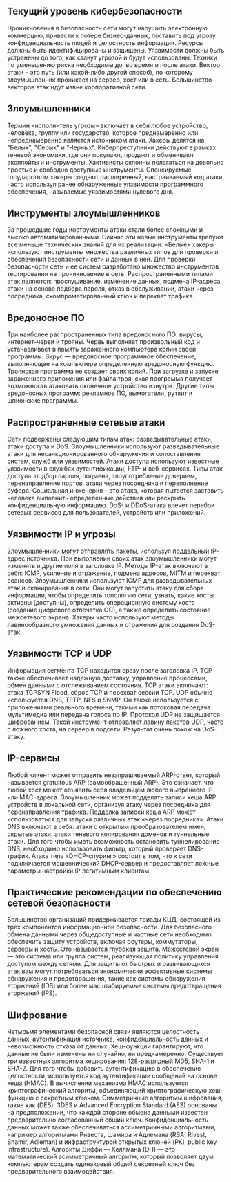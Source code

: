 <!-- 3.11.2 -->
## Текущий уровень кибербезопасности

Проникновения в безопасность сети могут нарушить электронную коммерцию, привести к потере бизнес-данных, поставить под угрозу конфиденциальность людей и целостность информации. Ресурсы должны быть идентифицированы и защищены. Уязвимости должны быть устранены до того, как станут угрозой и будут использованы. Техники по уменьшению риска необходимы до, во время и после атаки. Вектор атаки – это путь (или какой-либо другой способ), по которому злоумышленник проникает на сервер, хост или в сеть. Большинство векторов атак идут извне корпоративной сети.

## Злоумышленники

Термин «исполнитель угрозы» включает в себя любое устройство, человека, группу или государство, которое преднамеренно или непреднамеренно является источником атаки. Хакеры делятся на "Белых", "Серых" и "Черных". Киберпреступники действуют в рамках теневой экономики, где они покупают, продают и обменивают эксплойты и инструменты. Хактивисты склонны полагаться на довольно простые и свободно доступные инструменты. Спонсируемые государством хакеры создают расширенный, настраиваемый код атаки, часто используя ранее обнаруженные уязвимости программного обеспечения, называемые уязвимостями нулевого дня.

## Инструменты злоумышленников

За прошедшие годы инструменты атаки стали более сложными и высоко автоматизированными. Сейчас эти новые инструменты требуют все меньше технических знаний для их реализации. «Белые» хакеры используют инструменты множества различных типов для проверки и обеспечения безопасности сети и данных в ней. Для проверки безопасности сети и ее систем разработано множество инструментов тестирования на проникновение в сеть. Распространенными типами атак являются: прослушивание, изменение данных, подмена IP-адреса, атаки на основе подбора пароля, отказ в обслуживании, атаки через посредника, скомпрометированный ключ и перехват трафика.

## Вредоносное ПО

Три наиболее распространенных типа вредоносного ПО: вирусы, интернет-черви и трояны. Червь выполняет произвольный код и устанавливает в память зараженного компьютера копии своей программы. Вирус — вредоносное программное обеспечение, выполняющее на компьютере определенную вредоносную функцию. Троянская программа не создает своих копий. При загрузке и запуске зараженного приложения или файла троянская программа получает возможность атаковать оконечное устройство изнутри. Другие типы вредоносных программ: рекламное ПО, вымогатели, руткит и шпионские программы.

## Распространенные сетевые атаки

Сети подвержены следующим типам атак: разведывательные атаки, атаки доступа и DoS. Злоумышленники используют разведывательные атаки для несанкционированного обнаружения и сопоставления систем, служб или уязвимостей. Атаки доступа используют известные уязвимости в службах аутентификации, FTP- и веб-сервисах. Типы атак доступа: подбор пароля, подмена, злоупотребление доверием, перенаправление портов, атаки через посредника и переполнение буфера. Социальная инженерия – это атака, которая пытается заставить человека выполнить определенные действия или раскрыть конфиденциальную информацию. DoS- и DDoS-атака влечет перебои сетевых сервисов для пользователей, устройств или приложений.

## Уязвимости IP и угрозы

Злоумышленники могут отправлять пакеты, используя поддельный IP-адрес источника. При выполнении своих атак злоумышленники могут изменять и другие поля в заголовке IP. Методы IP-атак включают в себя: ICMP, усиление и отражение, подмена адресов, MITM и перехват сеансов. Злоумышленники используют ICMP для разведывательных атак и сканирования в сети. Они могут запустить атаку для сбора информации, чтобы определить топологию сети, узнать, какие хосты активны (доступны), определить операционную систему хоста (создание цифрового отпечатка ОС), а также определить состояние межсетевого экрана. Хакеры часто используют методы лавинообразного умножения данных и отражения для создания DoS-атак.

## Уязвимости TCP и UDP

Информация сегмента TCP находится сразу после заголовка IP. TCP также обеспечивает надежную доставку, управление процессами, обмен данными с отслеживанием состояния. TCP атаки включают: атака TCPSYN Flood, сброс TCP и перехват сессии TCP. UDP обычно используется DNS, TFTP, NFS и SNMP. Он также используется с приложениями реального времени, такими как потоковая передача мультимедиа или передача голоса по IP. Протокол UDP не защищается шифрованием. Такой инструмент отправляет лавину пакетов UDP, часто с ложного хоста, на сервер в подсети. Результат очень похож на ⁪DoS-атаку.

## IP-сервисы

Любой клиент может отправить незапрашиваемый ARP-ответ, который называется gratuitous ARP (самообращенный ARP). Это означает, что любой хост может объявить себя владельцем любого выбранного IP или MAC-адреса. Злоумышленник может подделать записи кеша ARP устройств в локальной сети, организуя атаку через посредника для перенаправления трафика. Подделка записей кеша ARP может использоваться для запуска различных атак «через посредника». Атаки DNS включают в себя: атаки с открытым преобразователем имен, скрытые атаки, атаки теневого копирования доменов и туннельные атаки. Для того чтобы иметь возможность остановить туннелирование DNS, необходимо использовать фильтр, который проверяет DNS-трафик. Атака типа «DHCP-спуфинг» состоит в том, что к сети подключается мошеннический DHCP-сервер и предоставляет ложные параметры настройки IP легитимным клиентам.

## Практические рекомендации по обеспечению сетевой безопасности

Большинство организаций придерживается триады КЦД, состоящей из трех компонентов информационной безопасности. Для безопасного обмена данными через общедоступные и частные сети необходимо обеспечить защиту устройств, включая роутеры, коммутаторы, серверы и хосты. Это называется глубокая защита. Межсетевой экран — это система или группа систем, реализующая политику управления доступом между сетями. Для защиты от быстрых и развивающихся атак вам могут потребоваться экономически эффективные системы обнаружения и предотвращения, такие как системы обнаружения вторжений (IDS) или более масштабируемые системы предотвращения вторжений (IPS).

## Шифрование

Четырьмя элементами безопасной связи являются целостность данных, аутентификация источника, конфиденциальность данных и невозможность отказа от данных. Хеш-функции гарантируют, что данные не были изменены ни случайно, ни преднамеренно. Существует три известных алгоритма хеширования: 128-разрядный MD5, SHA-1 и SHA-2. Для того чтобы добавить аутентификацию в обеспечение целостности, используется код аутентификации сообщений на основе хеша (HMAC). В вычислении механизма HMAC используется криптографический алгоритм, объединяющий криптографическую хеш-функцию с секретным ключом. Симметричные алгоритмы шифрования, такие как (DES), 3DES и Advanced Encryption Standard (AES) основаны на предположении, что каждой стороне обмена данными известен предварительно согласованный общий ключ. Конфиденциальность данных может также обеспечиваться ассиметричными алгоритмами, например алгоритмами Ривеста, Шамира и Адлемана (RSA, Rivest, Shamir, Adleman) и инфраструктурой открытых ключей (PKI, public key infrastructure). Алгоритм Диффи — Хеллмана (DH) — это математический асимметричный алгоритм, который позволяет двум компьютерам создать одинаковый общий секретный ключ без предварительного взаимодействия.

<!-- 3.11.3 Контрольная по модулю - Принципы обеспечения безопасности сети  -->
